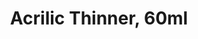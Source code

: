 ---
layout: product
title: "Acrilic Thinner, 60ml"
price: "670" 
desc: "Razređivač za akrilne boje"
img_path: "/assets/img/AK712.webp"
brand: "AK"
available: false
special_offer: false
new: false
soon: false
cat: "070000"
subcat: "070200"
subsubcat: "070205"
sifra: "AK712"
popular: false
spec: false
---